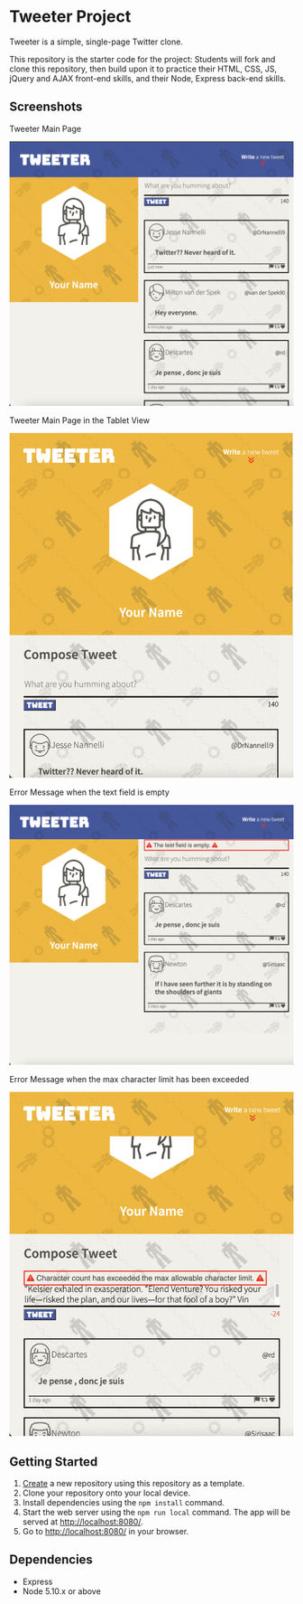 # Tweeter Project

Tweeter is a simple, single-page Twitter clone.

This repository is the starter code for the project: Students will fork and clone this repository, then build upon it to practice their HTML, CSS, JS, jQuery and AJAX front-end skills, and their Node, Express back-end skills.

## Screenshots

Tweeter Main Page

!["Tweeter Main Page"](https://github.com/mjuned91/tweeter/blob/master/docs/tweeter_main_page_1.png?raw=true)

Tweeter Main Page in the Tablet View

!["Tweeter Main Page in the Tablet View"](https://github.com/mjuned91/tweeter/blob/master/docs/tweeter_main_page_2.png?raw=true)

Error Message when the text field is empty

!["Error Message when the text field is empty"](https://github.com/mjuned91/tweeter/blob/master/docs/err_msg_field_empty.png?raw=true)

Error Message when the max character limit has been exceeded

!["Error Message when the max character limit has been exceeded"](https://github.com/mjuned91/tweeter/blob/master/docs/err_msg_max_char.png?raw=true)

## Getting Started

1. [Create](https://docs.github.com/en/repositories/creating-and-managing-repositories/creating-a-repository-from-a-template) a new repository using this repository as a template.
2. Clone your repository onto your local device.
3. Install dependencies using the `npm install` command.
3. Start the web server using the `npm run local` command. The app will be served at <http://localhost:8080/>.
4. Go to <http://localhost:8080/> in your browser.

## Dependencies

- Express
- Node 5.10.x or above
